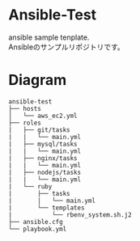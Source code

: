 # Ansible-Test
ansible sample tenplate.  
Ansibleのサンプルリポジトリです。 

# Diagram
```
ansible-test
├── hosts
│   └── aws_ec2.yml   
├── roles
|   ├── git/tasks
|   |   └── main.yml
|   ├── mysql/tasks
|   |   └── main.yml
|   ├── nginx/tasks
|   |   └── main.yml
|   ├── nodejs/tasks
|   |   └── main.yml
|   └── ruby
|       ├── tasks
|       |   └── main.yml
|       └── templates
|           └── rbenv_system.sh.j2
├── ansible.cfg
└── playbook.yml
```
